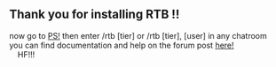 ## Thank you for installing RTB !! 
<div> now go to <a href="https://psim.us/" target="_blank" rel="noopener">PS!</a> then enter /rtb [tier] or /rtb [tier], [user] in any chatroom
<div> you can find documentation and help on the forum post <a href="https://www.smogon.com/forums/threads/showdown-randomizer-browser-extension.3684255/" target="_blank" rel="noopener">here!</a>

<div style="text-indent: 15px"> HF!!!  </div>
